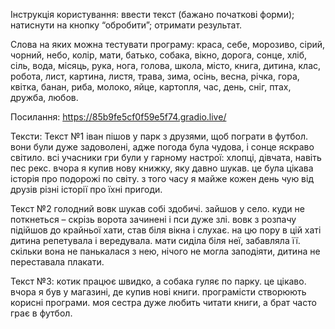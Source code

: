Інструкція користування:
ввести текст (бажано початкові форми);
натиснути на кнопку “обробити”;
отримати результат.


Слова на яких можна тестувати програму:
краса, себе, морозиво, сірий, чорний, небо, колір, мати, батько, собака, вікно, дорога, сонце, хліб, сіль, вода, місяць, рука, нога, голова, школа, місто, книга, дитина, клас, робота, лист, картина, листя, трава, зима, осінь, весна, річка, гора, квітка, банан, риба, молоко, яйце, картопля, час, день, сніг, птах, дружба, любов. 

Посилання: https://85b9fe5cf0f59e5f74.gradio.live/


Тексти: 
Текст №1
іван пішов у парк з друзями, щоб пограти в футбол. вони були дуже задоволені, адже погода була чудова, і сонце яскраво світило. всі учасники гри були у гарному настрої: хлопці, дівчата, навіть пес рекс. вчора я купив нову книжку, яку давно шукав. це була цікава історія про подорожі по світу. з того часу я майже кожен день чую від друзів різні історії про їхні пригоди.


Текст №2
голодний вовк шукав собі здобичі. зайшов у село. куди не поткнеться – скрізь ворота зачинені і пси дуже злі. вовк з розпачу підійшов до крайньої хати, став біля вікна і слухає.
на цю пору в цій хаті дитина репетувала і вередувала. мати сиділа біля неї, забавляла її. скільки вона не панькалася з нею, нічого не могла заподіяти, дитина не переставала плакати.

Текст №3:
котик працює швидко, а собака гуляє по парку. це цікаво. вчора я був у магазині, де купив нові книги. програмісти створюють корисні програми. моя сестра дуже любить читати книги, а брат часто грає в футбол.





